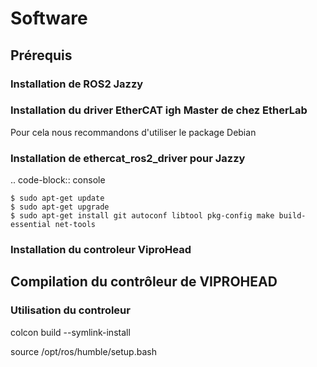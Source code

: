 # Software


## Prérequis
### Installation de ROS2 Jazzy

### Installation du driver EtherCAT igh Master de chez EtherLab

Pour cela nous recommandons d'utiliser le package Debian 

### Installation de ethercat_ros2_driver pour Jazzy

.. code-block:: console

    $ sudo apt-get update
    $ sudo apt-get upgrade
    $ sudo apt-get install git autoconf libtool pkg-config make build-essential net-tools

### Installation du controleur ViproHead


## Compilation du contrôleur de VIPROHEAD

###  Utilisation du controleur

colcon build --symlink-install

source /opt/ros/humble/setup.bash
